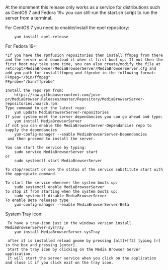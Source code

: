 At the momment this release only works as a service for distributions such as CentOS 7 and Fedora 19+
you can still run the start.sh script to run the server from a terminal.

For CentOS 7 you need to enable/install the epel repository:

        yum install epel-release

For Fedora 19+:

    *If you have the rpmfusion repositories then install ffmpeg from there and the server wont download it when it first boot up. If not then the first boot may take some time, you can also create/modify the file at /etc/opt/MediaBrowser/MediaBrowserServer/MediaBrowserServer.cfg and add you path for installffmpeg and ffprobe in the following format:
    FFmpeg="/bin/ffmpeg"
    FFprobe="/bin/ffprobe"
    
    Install the repo rpm from: 
        https://raw.githubusercontent.com/jose-pr/MediaBrowser.Releases/master/Repository/MediaBrowserServer-repositories.noarch.rpm
    Type command to get the latest repo:
        yum update MediaBrowserServer-repositories
    If your system meet the server dependancies you can go ahead and type:
        yum install MediaBrowserServer
    if not you can enable the MediaBrowserServer-Dependancies repo to supply the dependancies
        yum-config-manager --enable MediaBrowserServer-Dependancies
     and then proceed to install the server.
     
    You can start the service by typing:
        sudo service MediaBrowserServer start
    or
        sudo systemctl start MediaBrowserServer
        
    To stop/restart or see the status of the service substitute start with the appropiate command.
    
    To start the service whenever the system boots up:
        sudo systemctl enable MediaBrowserServer
    to stop it from starting when the system boots up:
        sudo systemctl disable MediaBrowserServer
    To enable Beta releases type
        yum-config-manager --enable MediaBrowserServer-Beta
         
    
System Tray Icon:

     To have a tray-icon just in the windows version install MediaBrowserServer-sysTray
        yum install MediaBrowserServer-sysTray
     
     after it is installed reload gnome by pressing [alt]+[f2] typing [r] in the box and pressing [enter].
     Start the tray icon by clicking on the Media Browser Server application.
     It will start the server service when you click on the application and close it if you click exit on the tray icon. 
     
     
